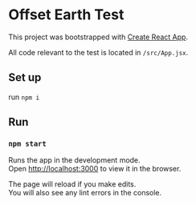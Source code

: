 # Offset Earth Test
This project was bootstrapped with [Create React App](https://github.com/facebook/create-react-app).

All code relevant to the test is located in `/src/App.jsx`.

## Set up
run `npm i`

## Run

### `npm start`

Runs the app in the development mode.<br />
Open [http://localhost:3000](http://localhost:3000) to view it in the browser.

The page will reload if you make edits.<br />
You will also see any lint errors in the console.
